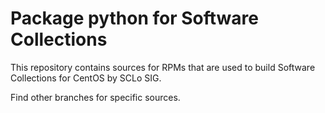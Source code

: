 # Package python for Software Collections

This repository contains sources for RPMs that are used
to build Software Collections for CentOS by SCLo SIG.

Find other branches for specific sources.
